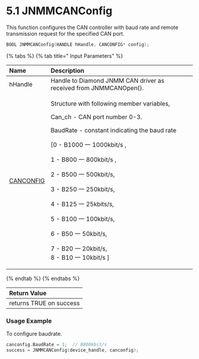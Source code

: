# 5.1	JNMMCANConfig

This function configures the CAN controller with baud rate and remote transmission request for the specified CAN port.

```c
BOOL JNMMCANConfig(HANDLE hHandle, CANCONFIG* config);
```

{% tabs %}
{% tab title=" Input Parameters" %}
<table>
  <thead>
    <tr>
      <th style="text-align:left">Name</th>
      <th style="text-align:left">Description</th>
    </tr>
  </thead>
  <tbody>
    <tr>
      <td style="text-align:left">hHandle</td>
      <td style="text-align:left">Handle to Diamond JNMM CAN driver as received from JNMMCANOpen().</td>
    </tr>
    <tr>
      <td style="text-align:left"><a href="5.a-structure-definitions/canconfig.md">CANCONFIG</a>
      </td>
      <td style="text-align:left">
        <p>Structure with following member variables,</p>
        <p>Can_ch - CAN port number 0-3.</p>
        <p>BaudRate - constant indicating the baud rate</p>
        <p>[0 - B1000 &#x4E00; 1000kbit/s ,</p>
        <p>1 - B800 &#x4E00; 800kbit/s ,</p>
        <p>2 - B500 &#x4E00; 500kbit/s,</p>
        <p>3 - B250 &#x4E00; 250kbit/s,</p>
        <p>4 - B125 &#x4E00; 25kbits/s,</p>
        <p>5 - B100 &#x4E00; 100kbit/s,</p>
        <p>6 - B50 &#x4E00; 50kbit/s,</p>
        <p>7 - B20 &#x4E00; 20kbit/s,
          <br />8 - B10 &#x4E00; 10kbit/s ]</p>
      </td>
    </tr>
  </tbody>
</table>
{% endtab %}
{% endtabs %}

| Return Value |
| :--- |
| returns TRUE on success  |

### Usage Example

To configure baudrate.

```c
canconfig.BaudRate = 1;  // B800kbit/s
success = JNMMCANConfig(device_handle, canconfig); 
```

